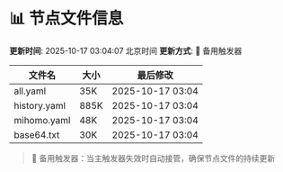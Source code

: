# 📊 节点文件信息

**更新时间**: 2025-10-17 03:04:07 北京时间
**更新方式**: 🔄 备用触发器

| 文件名 | 大小 | 最后修改 |
|--------|------|----------|
| all.yaml | 35K | 2025-10-17 03:04 |
| history.yaml | 885K | 2025-10-17 03:04 |
| mihomo.yaml | 48K | 2025-10-17 03:04 |
| base64.txt | 30K | 2025-10-17 03:04 |

> 🔄 备用触发器：当主触发器失效时自动接管，确保节点文件的持续更新

